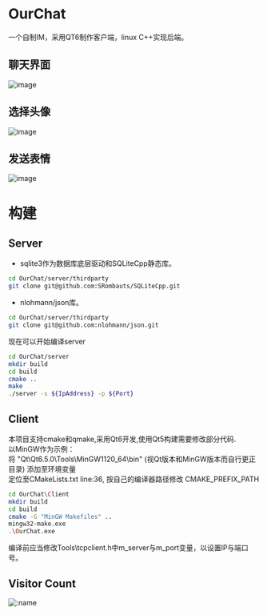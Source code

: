 # OurChat

一个自制IM，采用QT6制作客户端，linux C++实现后端。
## 聊天界面
![image ](https://user-images.githubusercontent.com/118870803/236397577-fdee476e-43dc-4639-bf26-985f23f71f5b.png)

## 选择头像
![image](https://user-images.githubusercontent.com/118870803/236397873-4704059a-e0c8-4c22-a3ef-4ed00495eaf9.png)
## 发送表情
![image](https://github.com/flyjay123/OurChat/assets/118870803/e85c9496-9a64-48c6-981e-4504b3e134a3)

# 构建
## Server
- sqlite3作为数据库底层驱动和SQLiteCpp静态库。
```bash
cd OurChat/server/thirdparty
git clone git@github.com:SRombauts/SQLiteCpp.git
```
- nlohmann/json库。
```bash
cd OurChat/server/thirdparty
git clone git@github.com:nlohmann/json.git
```
现在可以开始编译server
```bash
cd OurChat/server
mkdir build
cd build
cmake ..
make
./server -s ${IpAddress} -p ${Port}
```

## Client
本项目支持cmake和qmake,采用Qt6开发,使用Qt5构建需要修改部分代码.
<br>
以MinGW作为示例：
<br>
将 "Qt\Qt6.5.0\Tools\MinGW1120_64\bin" (视Qt版本和MinGW版本而自行更正目录) 添加至环境变量
<br>
定位至CMakeLists.txt line:36, 按自己的编译器路径修改 CMAKE_PREFIX_PATH 
```bash
cd OurChat\Client
mkdir build
cd build
cmake -G "MinGW Makefiles" ..
mingw32-make.exe
.\OurChat.exe
```

编译前应当修改Tools\tcpclient.h中m_server与m_port变量，以设置IP与端口号。

## Visitor Count

![:name](https://count.getloli.com/get/@flyjay123?theme=gelbooru)

